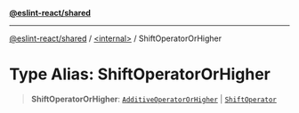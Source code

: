 [**@eslint-react/shared**](../../README.md)

***

[@eslint-react/shared](../../README.md) / [\<internal\>](../README.md) / ShiftOperatorOrHigher

# Type Alias: ShiftOperatorOrHigher

> **ShiftOperatorOrHigher**: [`AdditiveOperatorOrHigher`](AdditiveOperatorOrHigher.md) \| [`ShiftOperator`](ShiftOperator.md)
